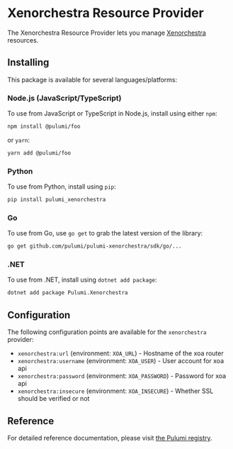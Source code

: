 # Xenorchestra Resource Provider

The Xenorchestra Resource Provider lets you manage [Xenorchestra](http://example.com) resources.

## Installing

This package is available for several languages/platforms:

### Node.js (JavaScript/TypeScript)

To use from JavaScript or TypeScript in Node.js, install using either `npm`:

```bash
npm install @pulumi/foo
```

or `yarn`:

```bash
yarn add @pulumi/foo
```

### Python

To use from Python, install using `pip`:

```bash
pip install pulumi_xenorchestra
```

### Go

To use from Go, use `go get` to grab the latest version of the library:

```bash
go get github.com/pulumi/pulumi-xenorchestra/sdk/go/...
```

### .NET

To use from .NET, install using `dotnet add package`:

```bash
dotnet add package Pulumi.Xenorchestra
```

## Configuration

The following configuration points are available for the `xenorchestra` provider:

- `xenorchestra:url` (environment: `XOA_URL`) - Hostname of the xoa router
- `xenorchestra:username` (environment: `XOA_USER`) - User account for xoa api
- `xenorchestra:password` (environment: `XOA_PASSWORD`) - Password for xoa api
- `xenorchestra:insecure` (environment: `XOA_INSECURE`) - Whether SSL should be verified or not

## Reference

For detailed reference documentation, please visit [the Pulumi registry](https://www.pulumi.com/registry/packages/xenorchestra/api-docs/).
